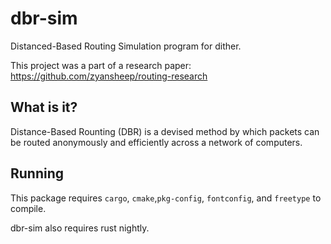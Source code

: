 # dbr-sim
Distanced-Based Routing Simulation program for dither.

This project was a part of a research paper: https://github.com/zyansheep/routing-research

## What is it?
Distance-Based Rounting (DBR) is a devised method by which packets can be routed anonymously and efficiently across a network of computers.

## Running
This package requires `cargo`, `cmake`,`pkg-config`, `fontconfig`, and `freetype` to compile.

dbr-sim also requires rust nightly.